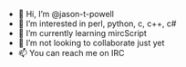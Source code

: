 - 👋 Hi, I’m @jason-t-powell
- 👀 I’m interested in perl, python, c, c++, c#
- 🌱 I’m currently learning mircScript
- 💞️ I’m not looking to collaborate just yet
- 📫 You can reach me on IRC

<!---
jason-t-powell/jason-t-powell is a ✨ special ✨ repository because its `README.md` (this file) appears on your GitHub profile.
You can click the Preview link to take a look at your changes.
--->

